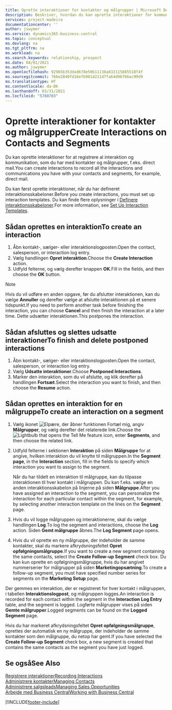 ```yaml
---
title: Oprette interaktioner for kontakter og målgrupper | Microsoft Docs
description: Beskriver, hvordan du kan oprette interaktioner for kommunikation, som du har med kontakter og målgrupper i Business Central, f.eks. direct mail.
services: project-madeira
documentationcenter: ''
author: jswymer
ms.service: dynamics365-business-central
ms.topic: conceptual
ms.devlang: na
ms.tgt_pltfrm: na
ms.workload: na
ms.search.keywords: relationship, prospect
ms.date: 04/01/2021
ms.author: jswymer
ms.openlocfilehash: 92965b353dadb78e50b11138a832115885518f4f
ms.sourcegitcommit: 766e2840fd16efb901d211d7fa64d96766ac99d9
ms.translationtype: HT
ms.contentlocale: da-DK
ms.lasthandoff: 03/31/2021
ms.locfileid: "5780703"
---
```

# <a name="create-interactions-on-contacts-and-segments"></a><span data-ttu-id="7e5ab-103">Oprette interaktioner for kontakter og målgrupper</span><span class="sxs-lookup"><span data-stu-id="7e5ab-103">Create Interactions on Contacts and Segments</span></span>
<span data-ttu-id="7e5ab-104">Du kan oprette interaktioner for at registrere al interaktion og kommunikation, som du har med kontakter og målgrupper, f.eks. direct mail.</span><span class="sxs-lookup"><span data-stu-id="7e5ab-104">You can create interactions to record all the interactions and communications you have with your contacts and segments, for example, direct mail.</span></span>

<span data-ttu-id="7e5ab-105">Du kan først oprette interaktioner, når du har defineret interaktionsskabeloner.</span><span class="sxs-lookup"><span data-stu-id="7e5ab-105">Before you create interactions, you must set up interaction templates.</span></span> <span data-ttu-id="7e5ab-106">Du kan finde flere oplysninger i [Definere interaktionsskabeloner](marketing-interactions.md).</span><span class="sxs-lookup"><span data-stu-id="7e5ab-106">For more information, see  [Set Up Interaction Templates](marketing-interactions.md).</span></span>

## <a name="to-create-an-interaction"></a><span data-ttu-id="7e5ab-107">Sådan oprettes en interaktion</span><span class="sxs-lookup"><span data-stu-id="7e5ab-107">To create an interaction</span></span>
1. <span data-ttu-id="7e5ab-108">Åbn kontakt-, sælger- eller interaktionslogposten.</span><span class="sxs-lookup"><span data-stu-id="7e5ab-108">Open the contact, salesperson, or interaction log entry.</span></span>
2. <span data-ttu-id="7e5ab-109">Vælg handlingen **Opret interaktion**.</span><span class="sxs-lookup"><span data-stu-id="7e5ab-109">Choose the **Create Interaction** action.</span></span>
3. <span data-ttu-id="7e5ab-110">Udfyld felterne, og vælg derefter knappen **OK**.</span><span class="sxs-lookup"><span data-stu-id="7e5ab-110">Fill in the fields, and then choose the **OK** button.</span></span>

> [!NOTE]  
>   <span data-ttu-id="7e5ab-111">Hvis du vil udføre en anden opgave, før du afslutter interaktionen, kan du vælge **Annuller** og derefter vælge at afslutte interaktionen på et senere tidspunkt.</span><span class="sxs-lookup"><span data-stu-id="7e5ab-111">If you need to perform another task before finishing the interaction, you can choose **Cancel** and then finish the interaction at a later time.</span></span> <span data-ttu-id="7e5ab-112">Dette udsætter interaktionen.</span><span class="sxs-lookup"><span data-stu-id="7e5ab-112">This postpones the interaction.</span></span>

## <a name="to-finish-and-delete-postponed-interactions"></a><span data-ttu-id="7e5ab-113">Sådan afsluttes og slettes udsatte interaktioner</span><span class="sxs-lookup"><span data-stu-id="7e5ab-113">To finish and delete postponed interactions</span></span>
1. <span data-ttu-id="7e5ab-114">Åbn kontakt-, sælger- eller interaktionslogposten.</span><span class="sxs-lookup"><span data-stu-id="7e5ab-114">Open the contact, salesperson, or interaction log entry.</span></span>
2. <span data-ttu-id="7e5ab-115">Vælg **Udsatte interaktioner**.</span><span class="sxs-lookup"><span data-stu-id="7e5ab-115">Choose **Postponed Interactions**.</span></span>
3. <span data-ttu-id="7e5ab-116">Marker den interaktion, som du vil afslutte, og klik derefter på handlingen **Fortsæt**.</span><span class="sxs-lookup"><span data-stu-id="7e5ab-116">Select the interaction you want to finish, and then choose the **Resume** action.</span></span>

## <a name="to-create-an-interaction-on-a-segment"></a><span data-ttu-id="7e5ab-117">Sådan oprettes en interaktion for en målgruppe</span><span class="sxs-lookup"><span data-stu-id="7e5ab-117">To create an interaction on a segment</span></span>
1. <span data-ttu-id="7e5ab-118">Vælg ikonet ![Elpære, der åbner funktionen Fortæl mig](media/ui-search/search_small.png "Fortæl mig, hvad du vil foretage dig"), angiv **Målgrupper**, og vælg derefter det relaterede link.</span><span class="sxs-lookup"><span data-stu-id="7e5ab-118">Choose the ![Lightbulb that opens the Tell Me feature](media/ui-search/search_small.png "Tell me what you want to do") icon, enter **Segments**, and then choose the related link.</span></span>
2. <span data-ttu-id="7e5ab-119">Udfyld felterne i sektionen **Interaktion** på siden **Målgruppe** for at angive, hvilken interaktion du vil knytte til målgruppen.</span><span class="sxs-lookup"><span data-stu-id="7e5ab-119">In the **Segment page**, in the **Interaction** section, fill in the fields to specify which interaction you want to assign to the segment.</span></span>

    <span data-ttu-id="7e5ab-120">Når du har tildelt en interaktion til målgruppe, kan du tilpasse interaktionen til hver kontakt i målgruppen. Du kan f.eks. vælge en anden interaktionsskabelon på linjerne på siden **Målgruppe**.</span><span class="sxs-lookup"><span data-stu-id="7e5ab-120">After you have assigned an interaction to the segment, you can personalize the interaction for each particular contact within the segment, for example, by selecting another interaction template on the lines on the **Segment** page.</span></span>  
3. <span data-ttu-id="7e5ab-121">Hvis du vil logge målgruppen og interaktionerne, skal du vælge handlingen **Log**.</span><span class="sxs-lookup"><span data-stu-id="7e5ab-121">To log the segment and interactions, choose the **Log** action.</span></span> <span data-ttu-id="7e5ab-122">Siden **Gemt målgruppe** åbnes.</span><span class="sxs-lookup"><span data-stu-id="7e5ab-122">The **Log Segment** page opens.</span></span>
4. <span data-ttu-id="7e5ab-123">Hvis du vil oprette en ny målgruppe, der indeholder de samme kontakter, skal du markere afkrydsningsfeltet **Opret opfølgningsmålgruppe**.</span><span class="sxs-lookup"><span data-stu-id="7e5ab-123">If you want to create a new segment containing the same contacts, select the **Create Follow-up Segment** check box.</span></span> <span data-ttu-id="7e5ab-124">Du kan kun oprette en opfølgningsmålgruppe, hvis du har angivet nummerserier for målgrupper på siden **Marketingopsætning**.</span><span class="sxs-lookup"><span data-stu-id="7e5ab-124">To create a follow-up segment, you must have specified number series for segments on the **Marketing Setup** page.</span></span>

<span data-ttu-id="7e5ab-125">Der gemmes en interaktion, der er registreret for hver kontakt i målgruppen, i tabellen **Interaktionslogpost**, og målgruppen logges.</span><span class="sxs-lookup"><span data-stu-id="7e5ab-125">An interaction is recorded for each contact within the segment in the **Interaction Log Entry** table, and the segment is logged.</span></span> <span data-ttu-id="7e5ab-126">Logførte målgrupper vises på siden **Gemte målgrupper**.</span><span class="sxs-lookup"><span data-stu-id="7e5ab-126">Logged segments can be found on the **Logged Segment** page.</span></span>

<span data-ttu-id="7e5ab-127">Hvis du har markeret afkrydsningsfeltet **Opret opfølgningsmålgruppe**, oprettes der automatisk en ny målgruppe, der indeholder de samme kontakter som den målgruppe, du netop har gemt.</span><span class="sxs-lookup"><span data-stu-id="7e5ab-127">If you have selected the **Create Follow-up Segment** check box, a new segment is created that contains the same contacts as the segment you have just logged.</span></span>

## <a name="see-also"></a><span data-ttu-id="7e5ab-128">Se også</span><span class="sxs-lookup"><span data-stu-id="7e5ab-128">See Also</span></span>
[<span data-ttu-id="7e5ab-129">Registrere interaktioner</span><span class="sxs-lookup"><span data-stu-id="7e5ab-129">Recording Interactions</span></span>](marketing-interactions.md)  
[<span data-ttu-id="7e5ab-130">Administrere kontakter</span><span class="sxs-lookup"><span data-stu-id="7e5ab-130">Managing Contacts</span></span>](marketing-contacts.md)  
[<span data-ttu-id="7e5ab-131">Administrere salgsleads</span><span class="sxs-lookup"><span data-stu-id="7e5ab-131">Managing Sales Opportunities</span></span>](marketing-manage-sales-opportunities.md)  
[<span data-ttu-id="7e5ab-132">Arbejde med Business Central</span><span class="sxs-lookup"><span data-stu-id="7e5ab-132">Working with Business Central</span></span>](ui-work-product.md)


[!INCLUDE[footer-include](includes/footer-banner.md)]